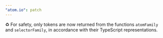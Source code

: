 ```yaml
---
"atom.io": patch
---
```


♻️ For safety, only tokens are now returned from the functions `atomFamily` and `selectorFamily`, in accordance with their TypeScript representations.
